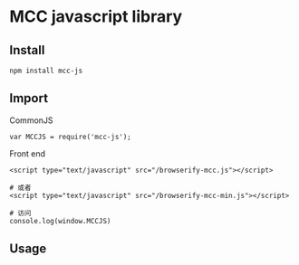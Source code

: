# MCC javascript library

## Install

```
npm install mcc-js
```

## Import

CommonJS

```
var MCCJS = require('mcc-js');
```

Front end

```
<script type="text/javascript" src="/browserify-mcc.js"></script>

# 或者
<script type="text/javascript" src="/browserify-mcc-min.js"></script>

# 访问
console.log(window.MCCJS)
```



## Usage
